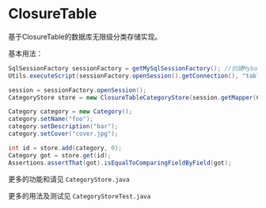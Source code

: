 # ClosureTable

基于ClosureTable的数据库无限级分类存储实现。

基本用法：

```java
SqlSessionFactory sessionFactory = getMySqlSessionFactory(); //创建Mybatis的SessionFactory
Utils.executeScript(sessionFactory.openSession().getConnection(), "table.sql"); //运行建表脚本

session = sessionFactory.openSession();
CategoryStore store = new ClosureTableCategoryStore(session.getMapper(CategoryMapper.class));

Category category = new Category();
category.setName("foo");
category.setDescription("bar");
category.setCover("cover.jpg");

int id = store.add(category, 0);
Category got = store.get(id);
Assertions.assertThat(got).isEqualToComparingFieldByField(got);
```

更多的功能和请见 `CategoryStore.java`

更多的用法及测试见 `CategoryStoreTest.java`